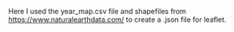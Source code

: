 
Here I used the year_map.csv file and shapefiles from https://www.naturalearthdata.com/ to create a .json file for leaflet.
